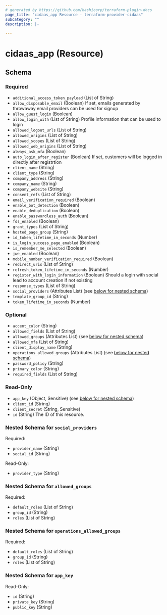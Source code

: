 ```yaml
---
# generated by https://github.com/hashicorp/terraform-plugin-docs
page_title: "cidaas_app Resource - terraform-provider-cidaas"
subcategory: ""
description: |-
  
---
```


# cidaas_app (Resource)





<!-- schema generated by tfplugindocs -->
## Schema

### Required

- `additional_access_token_payload` (List of String)
- `allow_disposable_email` (Boolean) If set, emails generated by throwaway email providers can be used for signup
- `allow_guest_login` (Boolean)
- `allow_login_with` (List of String) Profile information that can be used to login
- `allowed_logout_urls` (List of String)
- `allowed_origins` (List of String)
- `allowed_scopes` (List of String)
- `allowed_web_origins` (List of String)
- `always_ask_mfa` (Boolean)
- `auto_login_after_register` (Boolean) If set, customers will be logged in directly after registrtion
- `client_name` (String)
- `client_type` (String)
- `company_address` (String)
- `company_name` (String)
- `company_website` (String)
- `consent_refs` (List of String)
- `email_verification_required` (Boolean)
- `enable_bot_detection` (Boolean)
- `enable_deduplication` (Boolean)
- `enable_passwordless_auth` (Boolean)
- `fds_enabled` (Boolean)
- `grant_types` (List of String)
- `hosted_page_group` (String)
- `id_token_lifetime_in_seconds` (Number)
- `is_login_success_page_enabled` (Boolean)
- `is_remember_me_selected` (Boolean)
- `jwe_enabled` (Boolean)
- `mobile_number_verification_required` (Boolean)
- `redirect_uris` (List of String)
- `refresh_token_lifetime_in_seconds` (Number)
- `register_with_login_information` (Boolean) Should a login with social lead to account creation if not existing
- `response_types` (List of String)
- `social_providers` (Attributes List) (see [below for nested schema](#nestedatt--social_providers))
- `template_group_id` (String)
- `token_lifetime_in_seconds` (Number)

### Optional

- `accent_color` (String)
- `allowed_fields` (List of String)
- `allowed_groups` (Attributes List) (see [below for nested schema](#nestedatt--allowed_groups))
- `allowed_mfa` (List of String)
- `client_display_name` (String)
- `operations_allowed_groups` (Attributes List) (see [below for nested schema](#nestedatt--operations_allowed_groups))
- `password_policy` (String)
- `primary_color` (String)
- `required_fields` (List of String)

### Read-Only

- `app_key` (Object, Sensitive) (see [below for nested schema](#nestedatt--app_key))
- `client_id` (String)
- `client_secret` (String, Sensitive)
- `id` (String) The ID of this resource.

<a id="nestedatt--social_providers"></a>
### Nested Schema for `social_providers`

Required:

- `provider_name` (String)
- `social_id` (String)

Read-Only:

- `provider_type` (String)


<a id="nestedatt--allowed_groups"></a>
### Nested Schema for `allowed_groups`

Required:

- `default_roles` (List of String)
- `group_id` (String)
- `roles` (List of String)


<a id="nestedatt--operations_allowed_groups"></a>
### Nested Schema for `operations_allowed_groups`

Required:

- `default_roles` (List of String)
- `group_id` (String)
- `roles` (List of String)


<a id="nestedatt--app_key"></a>
### Nested Schema for `app_key`

Read-Only:

- `id` (String)
- `private_key` (String)
- `public_key` (String)


